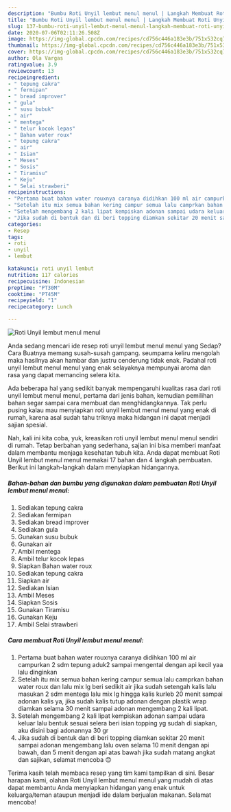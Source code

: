 ```yaml
---
description: "Bumbu Roti Unyil lembut menul menul | Langkah Membuat Roti Unyil lembut menul menul Yang Enak dan Simpel"
title: "Bumbu Roti Unyil lembut menul menul | Langkah Membuat Roti Unyil lembut menul menul Yang Enak dan Simpel"
slug: 137-bumbu-roti-unyil-lembut-menul-menul-langkah-membuat-roti-unyil-lembut-menul-menul-yang-enak-dan-simpel
date: 2020-07-06T02:11:26.508Z
image: https://img-global.cpcdn.com/recipes/cd756c446a183e3b/751x532cq70/roti-unyil-lembut-menul-menul-foto-resep-utama.jpg
thumbnail: https://img-global.cpcdn.com/recipes/cd756c446a183e3b/751x532cq70/roti-unyil-lembut-menul-menul-foto-resep-utama.jpg
cover: https://img-global.cpcdn.com/recipes/cd756c446a183e3b/751x532cq70/roti-unyil-lembut-menul-menul-foto-resep-utama.jpg
author: Ola Vargas
ratingvalue: 3.9
reviewcount: 13
recipeingredient:
- " tepung cakra"
- " fermipan"
- " bread improver"
- " gula"
- " susu bubuk"
- " air"
- " mentega"
- " telur kocok lepas"
- " Bahan water roux"
- " tepung cakra"
- " air"
- " Isian"
- " Meses"
- " Sosis"
- " Tiramisu"
- " Keju"
- " Selai strawberi"
recipeinstructions:
- "Pertama buat bahan water rouxnya caranya didihkan 100 ml air campurkan 2 sdm tepung aduk2 sampai mengental dengan api kecil yaa lalu dinginkan"
- "Setelah itu mix semua bahan kering campur semua lalu camprkan bahan water roux dan lalu mix lg beri sedikit air jika sudah setengah kalis lalu masukan 2 sdm mentega lalu mix lg hingga kalis kurleb 20 menit sampai adonan kalis ya, jika sudah kalis tutup adonan dengan plastik wrap diamkan selama 30 menit sampai adonan mengembang 2 kali lipat."
- "Setelah mengembang 2 kali lipat kempiskan adonan sampai udara keluar lalu bentuk sesuai selera beri isian topping yg sudah di siapkan, aku disini bagi adonannya 30 gr"
- "Jika sudah di bentuk dan di beri topping diamkan sekitar 20 menit sampai adonan mengembang lalu oven selama 10 menit dengan api bawah, dan 5 menit dengan api atas bawah jika sudah matang angkat dan sajikan, selamat mencoba 😊"
categories:
- Resep
tags:
- roti
- unyil
- lembut

katakunci: roti unyil lembut 
nutrition: 117 calories
recipecuisine: Indonesian
preptime: "PT30M"
cooktime: "PT45M"
recipeyield: "1"
recipecategory: Lunch

---
```



![Roti Unyil lembut menul menul](https://img-global.cpcdn.com/recipes/cd756c446a183e3b/751x532cq70/roti-unyil-lembut-menul-menul-foto-resep-utama.jpg)

Anda sedang mencari ide resep roti unyil lembut menul menul yang Sedap? Cara Buatnya memang susah-susah gampang. seumpama keliru mengolah maka hasilnya akan hambar dan justru cenderung tidak enak. Padahal roti unyil lembut menul menul yang enak selayaknya mempunyai aroma dan rasa yang dapat memancing selera kita.



Ada beberapa hal yang sedikit banyak mempengaruhi kualitas rasa dari roti unyil lembut menul menul, pertama dari jenis bahan, kemudian pemilihan bahan segar sampai cara membuat dan menghidangkannya. Tak perlu pusing kalau mau menyiapkan roti unyil lembut menul menul yang enak di rumah, karena asal sudah tahu triknya maka hidangan ini dapat menjadi sajian spesial.


Nah, kali ini kita coba, yuk, kreasikan roti unyil lembut menul menul sendiri di rumah. Tetap berbahan yang sederhana, sajian ini bisa memberi manfaat dalam membantu menjaga kesehatan tubuh kita. Anda dapat membuat Roti Unyil lembut menul menul memakai 17 bahan dan 4 langkah pembuatan. Berikut ini langkah-langkah dalam menyiapkan hidangannya.

<!--inarticleads1-->

##### Bahan-bahan dan bumbu yang digunakan dalam pembuatan Roti Unyil lembut menul menul:

1. Sediakan  tepung cakra
1. Sediakan  fermipan
1. Sediakan  bread improver
1. Sediakan  gula
1. Gunakan  susu bubuk
1. Gunakan  air
1. Ambil  mentega
1. Ambil  telur kocok lepas
1. Siapkan  Bahan water roux
1. Sediakan  tepung cakra
1. Siapkan  air
1. Sediakan  Isian
1. Ambil  Meses
1. Siapkan  Sosis
1. Gunakan  Tiramisu
1. Gunakan  Keju
1. Ambil  Selai strawberi




<!--inarticleads2-->

##### Cara membuat Roti Unyil lembut menul menul:

1. Pertama buat bahan water rouxnya caranya didihkan 100 ml air campurkan 2 sdm tepung aduk2 sampai mengental dengan api kecil yaa lalu dinginkan
1. Setelah itu mix semua bahan kering campur semua lalu camprkan bahan water roux dan lalu mix lg beri sedikit air jika sudah setengah kalis lalu masukan 2 sdm mentega lalu mix lg hingga kalis kurleb 20 menit sampai adonan kalis ya, jika sudah kalis tutup adonan dengan plastik wrap diamkan selama 30 menit sampai adonan mengembang 2 kali lipat.
1. Setelah mengembang 2 kali lipat kempiskan adonan sampai udara keluar lalu bentuk sesuai selera beri isian topping yg sudah di siapkan, aku disini bagi adonannya 30 gr
1. Jika sudah di bentuk dan di beri topping diamkan sekitar 20 menit sampai adonan mengembang lalu oven selama 10 menit dengan api bawah, dan 5 menit dengan api atas bawah jika sudah matang angkat dan sajikan, selamat mencoba 😊




Terima kasih telah membaca resep yang tim kami tampilkan di sini. Besar harapan kami, olahan Roti Unyil lembut menul menul yang mudah di atas dapat membantu Anda menyiapkan hidangan yang enak untuk keluarga/teman ataupun menjadi ide dalam berjualan makanan. Selamat mencoba!
